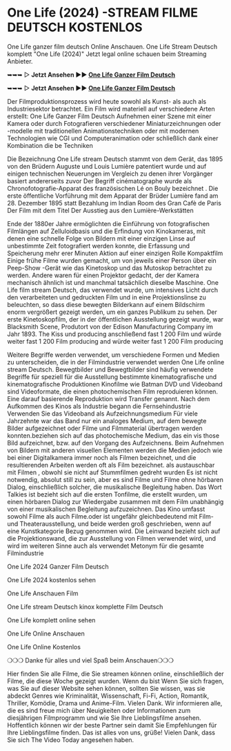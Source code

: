 # One Life (2024) -STREAM FILME DEUTSCH KOSTENLOS

One Life ganzer film deutsch Online Anschauen. One Life Stream Deutsch komplett "One Life (2024)" Jetzt legal online schauen beim Streaming Anbieter.


➥➥➥ ▷ **Jetzt Ansehen ▶️▶️ [One Life Ganzer Film Deutsch](https://flixmovies21.org/de/movie/760774/one-life)**

➥➥➥ ▷ **Jetzt Ansehen ▶️▶️ [One Life Ganzer Film Deutsch](https://veloz.bigmovies10.site/de/movie/760774/one-life)**


Der Filmproduktionsprozess wird heute sowohl als Kunst- als auch als Industriesektor betrachtet. Ein Film wird materiell auf verschiedene Arten erstellt: One Life Ganzer Film Deutsch Aufnehmen einer Szene mit einer Kamera oder durch Fotografieren verschiedener Miniaturzeichnungen oder -modelle mit traditionellen Animationstechniken oder mit modernen Technologien wie CGI und Computeranimation oder schließlich dank einer Kombination die be Techniken

Die Bezeichnung One Life stream Deutsch stammt von dem Gerät, das 1895 von den Brüdern Auguste und Louis Lumière patentiert wurde und auf einigen technischen Neuerungen im Vergleich zu denen ihrer Vorgänger basiert andererseits zuvor Der Begriff cinématographe wurde als Chronofotografie-Apparat des französischen Lé on Bouly bezeichnet . Die erste öffentliche Vorführung mit dem Apparat der Brüder Lumière fand am 28. Dezember 1895 statt Bezahlung im Indian Room des Gran Cafè de Paris Der Film mit dem Titel Der Ausstieg aus den Lumière-Werkstätten

Ende der 1880er Jahre ermöglichten die Einführung von fotografischen Filmlängen auf Zelluloidbasis und die Erfindung von Kinokameras, mit denen eine schnelle Folge von Bildern mit einer einzigen Linse auf unbestimmte Zeit fotografiert werden konnte, die Erfassung und Speicherung mehr erer Minuten Aktion auf einer einzigen Rolle Kompaktfilm Einige frühe Filme wurden gemacht, um von jeweils einer Person über ein Peep-Show -Gerät wie das Kinetoskop und das Mutoskop betrachtet zu werden. Andere waren für einen Projektor gedacht, der der Kamera mechanisch ähnlich ist und manchmal tatsächlich dieselbe Maschine. One Life film stream Deutsch, das verwendet wurde, um intensives Licht durch den verarbeiteten und gedruckten Film und in eine Projektionslinse zu beleuchten, so dass diese bewegten Bilderkann auf einem Bildschirm enorm vergrößert gezeigt werden, um ein ganzes Publikum zu sehen. Der erste Kinetoskopfilm, der in der öffentlichen Ausstellung gezeigt wurde, war Blacksmith Scene, Produtort von der Edison Manufacturing Company im Jahr 1893. The Kiss und producing anschließend fast 1 200 Film und würde weiter fast 1 200 Film producing and würde weiter fast 1 200 Film producing

Weitere Begriffe werden verwendet, um verschiedene Formen und Medien zu unterscheiden, die in der Filmindustrie verwendet werden One Life online stream Deutsch. Bewegtbilder und Bewegtbilder sind häufig verwendete Begriffe für speziell für die Ausstellung bestimmte kinematografische und kinematografische Produktionen Kinofilme wie Batman DVD und Videoband sind Videoformate, die einen photochemischen Film reproduieren können. Eine darauf basierende Reproduktion wird Transfer genannt. Nach dem Aufkommen des Kinos als Industrie begann die Fernsehindustrie Verwenden Sie das Videoband als Aufzeichnungsmedium Für viele Jahrzehnte war das Band nur ein analoges Medium, auf dem bewegte Bilder aufgezeichnet oder Filme und Filmmaterial übertragen werden konnten.beziehen sich auf das photochemische Medium, das ein vis those Bild aufzeichnet, bzw. auf den Vorgang des Aufzeichnens. Beim Aufnehmen von Bildern mit anderen visuellen Elementen werden die Medien jedoch wie bei einer Digitalkamera immer noch als Filmen bezeichnet, und die resultierenden Arbeiten werden oft als Film bezeichnet. als austauschbar mit Filmen , obwohl sie nicht auf Stummfilmen gedreht wurden Es ist nicht notwendig, absolut still zu sein, aber es sind Filme und Filme ohne hörbaren Dialog, einschließlich solcher, die musikalische Begleitung haben. Das Wort Talkies ist bezieht sich auf die ersten Tonfilme, die erstellt wurden, um einen hörbaren Dialog zur Wiedergabe zusammen mit dem Film unabhängig von einer musikalischen Begleitung aufzuzeichnen. Das Kino umfasst sowohl Filme als auch Filme.oder ist ungefähr gleichbedeutend mit Film- und Theaterausstellung, und beide werden groß geschrieben, wenn auf eine Kunstkategorie Bezug genommen wird. Die Leinwand bezieht sich auf die Projektionswand, die zur Ausstellung von Filmen verwendet wird, und wird im weiteren Sinne auch als verwendet Metonym für die gesamte Filmindustrie

One Life 2024 Ganzer Film Deutsch

One Life 2024 kostenlos sehen

One Life Anschauen Film

One Life stream Deutsch kinox komplette Film Deutsch

One Life komplett online sehen

One Life Online Anschauen

One Life Online Kostenlos

❍❍❍ Danke für alles und viel Spaß beim Anschauen❍❍❍

Hier finden Sie alle Filme, die Sie streamen können
online, einschließlich der Filme, die diese Woche gezeigt wurden. Wenn du bist
Wenn Sie sich fragen, was Sie auf dieser Website sehen können, sollten Sie wissen, was sie abdeckt
Genres wie Kriminalität, Wissenschaft, Fi-Fi, Action, Romantik, Thriller,
Komödie, Drama und Anime-Film. Vielen Dank. Wir informieren alle, die es sind
freue mich über Neuigkeiten oder Informationen zum diesjährigen Filmprogramm und
wie Sie Ihre Lieblingsfilme ansehen. Hoffentlich können wir der beste Partner sein
damit Sie Empfehlungen für Ihre Lieblingsfilme finden. Das ist alles von
uns, grüße! Vielen Dank, dass Sie sich The Video Today angesehen haben.
